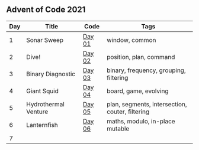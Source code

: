 ## Advent of Code 2021

| Day | Title                | Code               | Tags                                            |
|-----|----------------------|--------------------|-------------------------------------------------|
| 1   | Sonar Sweep          | [Day 01](Day01.kt) | window, common                                  |
| 2   | Dive!                | [Day 02](Day02.kt) | position, plan, command                         |
| 3   | Binary Diagnostic    | [Day 03](Day03.kt) | binary, frequency, grouping, filtering          |
| 4   | Giant Squid          | [Day 04](Day04.kt) | board, game, evolving                           |
| 5   | Hydrothermal Venture | [Day 05](Day05.kt) | plan, segments, intersection, couter, filtering |
| 6   | Lanternfish          | [Day 06](Day06.kt) | maths, modulo, in-place mutable                 |
| 7   |                      |  |                 |
